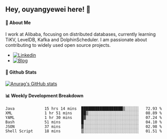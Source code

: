 ## Hey, ouyangyewei here! :wave:

#### :rocket: About Me
I work at Alibaba, focusing on distributed databases, currently learning TiKV, LevelDB, Kafka and DolphinScheduler. I am passionate about contributing to widely used open source projects.

- [![Linkedin](https://img.shields.io/badge/LinkedIn-ouyangyewei-blue)](https://www.linkedin.com/in/ouyangyewei/)
- [![Blog](https://img.shields.io/badge/Blog-yeweiouyang-orange)](https://blog.csdn.net/yeweiouyang)

#### :star2: Github Stats
[![Anurag's GitHub stats](https://github-readme-stats.vercel.app/api?username=ouyangyewei&show_icons=true&cache_seconds=3600&theme=tokyonight)](https://github.com/anuraghazra/github-readme-stats)

#### :bar_chart: Weekly Development Breakdown
<!--START_SECTION:waka-->

```text
Java             15 hrs 14 mins  ██████████████████▒░░░░░░   72.93 %
XML              1 hr 51 mins    ██▒░░░░░░░░░░░░░░░░░░░░░░   08.89 %
YAML             1 hr 30 mins    █▓░░░░░░░░░░░░░░░░░░░░░░░   07.24 %
Bash             51 mins         █░░░░░░░░░░░░░░░░░░░░░░░░   04.10 %
JSON             37 mins         ▓░░░░░░░░░░░░░░░░░░░░░░░░   02.98 %
Shell Script     18 mins         ▒░░░░░░░░░░░░░░░░░░░░░░░░   01.51 %
```

<!--END_SECTION:waka-->
